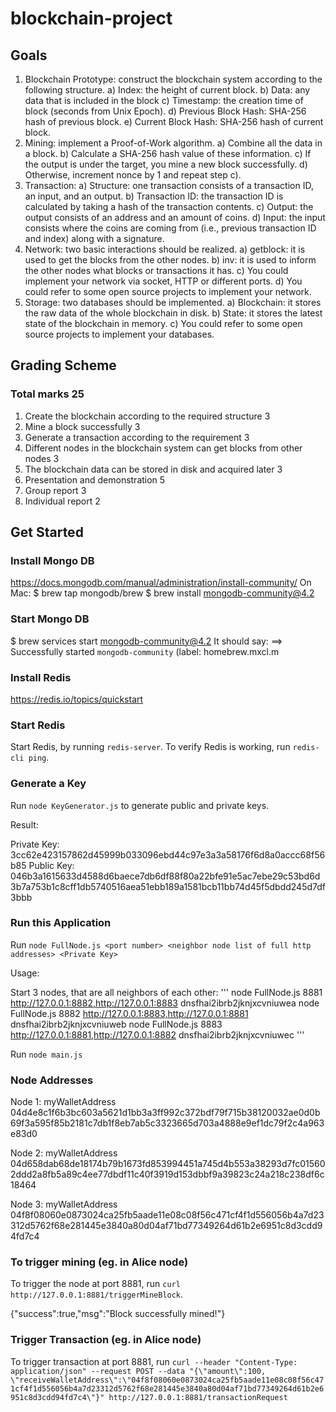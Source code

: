 # blockchain-project

## Goals
1. Blockchain Prototype: construct the blockchain system according to the
following structure.
a) Index: the height of current block.
b) Data: any data that is included in the block
c) Timestamp: the creation time of block (seconds from Unix Epoch).
d) Previous Block Hash: SHA-256 hash of previous block.
e) Current Block Hash: SHA-256 hash of current block.
2. Mining: implement a Proof-of-Work algorithm.
a) Combine all the data in a block.
b) Calculate a SHA-256 hash value of these information.
c) If the output is under the target, you mine a new block successfully.
d) Otherwise, increment nonce by 1 and repeat step c).
3. Transaction:
a) Structure: one transaction consists of a transaction ID, an input, and an
output.
b) Transaction ID: the transaction ID is calculated by taking a hash of the
transaction contents.
c) Output: the output consists of an address and an amount of coins.
d) Input: the input consists where the coins are coming from (i.e., previous
transaction ID and index) along with a signature.
4. Network: two basic interactions should be realized.
a) getblock: it is used to get the blocks from the other nodes.
b) inv: it is used to inform the other nodes what blocks or transactions it has.
c) You could implement your network via socket, HTTP or different ports.
d) You could refer to some open source projects to implement your network.
5. Storage: two databases should be implemented.
a) Blockchain: it stores the raw data of the whole blockchain in disk.
b) State: it stores the latest state of the blockchain in memory.
c) You could refer to some open source projects to implement your databases.


## Grading Scheme

### Total marks 25

1. Create the blockchain according to the required structure 3
2. Mine a block successfully 3
3. Generate a transaction according to the requirement 3
4. Different nodes in the blockchain system can get blocks from other nodes 3
5. The blockchain data can be stored in disk and acquired later 3
6. Presentation and demonstration 5
7. Group report 3
8. Individual report 2


## Get Started

### Install Mongo DB
https://docs.mongodb.com/manual/administration/install-community/
On Mac:
$ brew tap mongodb/brew
$ brew install mongodb-community@4.2

### Start Mongo DB
$ brew services start mongodb-community@4.2
It should say:
==> Successfully started `mongodb-community` (label: homebrew.mxcl.m

### Install Redis
https://redis.io/topics/quickstart

### Start Redis
Start Redis, by running `redis-server`. 
To verify Redis is working, run `redis-cli ping`.

### Generate a Key

Run `node KeyGenerator.js` to generate public and private keys. 

Result:

Private Key:    3cc62e423157862d45999b033096ebd44c97e3a3a58176f6d8a0accc68f56b85
Public Key:    046b3a1615633d4588d6baece7db6df88f80a22bfe91e5ac7ebe29c53bd6d3b7a753b1c8cff1db5740516aea51ebb189a1581bcb11bb74d45f5dbdd245d7df3bbb


### Run this Application

Run `node FullNode.js <port number> <neighbor node list of full http addresses> <Private Key>`

Usage:

Start 3 nodes, that are all neighbors of each other:
'''
node FullNode.js 8881 http://127.0.0.1:8882,http://127.0.0.1:8883 dnsfhai2ibrb2jknjxcvniuwea
node FullNode.js 8882 http://127.0.0.1:8883,http://127.0.0.1:8881 dnsfhai2ibrb2jknjxcvniuweb
node FullNode.js 8883 http://127.0.0.1:8881,http://127.0.0.1:8882 dnsfhai2ibrb2jknjxcvniuwec
'''

Run `node main.js`


### Node Addresses

Node 1:
myWalletAddress 04d4e8c1f6b3bc603a5621d1bb3a3ff992c372bdf79f715b38120032ae0d0b69f3a595f85b2181c7db1f8eb7ab5c3323665d703a4888e9ef1dc79f2c4a963e83d0 


Node 2:
myWalletAddress 04d658dab68de18174b79b1673fd853994451a745d4b553a38293d7fc015602ddd2a8fb5a89c4ee77dbdf11c40f3919d153dbbf9a39823c24a218c238df6c18464 


Node 3:
myWalletAddress 04f8f08060e0873024ca25fb5aade11e08c08f56c471cf4f1d556056b4a7d23312d5762f68e281445e3840a80d04af71bd77349264d61b2e6951c8d3cdd94fd7c4 


### To trigger mining (eg. in Alice node)

To trigger the node at port 8881, run `curl http://127.0.0.1:8881/triggerMineBlock`.

{"success":true,"msg":"Block successfully mined!"}


### Trigger Transaction (eg. in Alice node)

To trigger transaction at port 8881, run `curl --header "Content-Type: application/json" --request POST --data "{\"amount\":100, \"receiveWalletAddress\":\"04f8f08060e0873024ca25fb5aade11e08c08f56c471cf4f1d556056b4a7d23312d5762f68e281445e3840a80d04af71bd77349264d61b2e6951c8d3cdd94fd7c4\"}" http://127.0.0.1:8881/transactionRequest`
